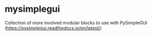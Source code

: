 # mysimplegui

Collection of more involved modular blocks to use with PySimpleGUI (https://pysimplegui.readthedocs.io/en/latest/)
